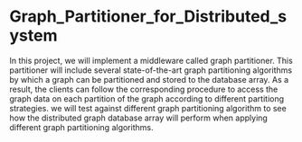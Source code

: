 # Graph_Partitioner_for_Distributed_system
In this project, we will implement a middleware called graph partitioner. This partitioner will include several state-of-the-art graph partitioning algorithms by which a graph can be partitioned and stored to the database array. As a result, the clients can follow the corresponding procedure to access the graph data on each partition of the graph according to different partitiong strategies. we will test against different graph partitioning algorithm to see how the distributed graph database array will perform when applying different graph partitioning algorithms.
